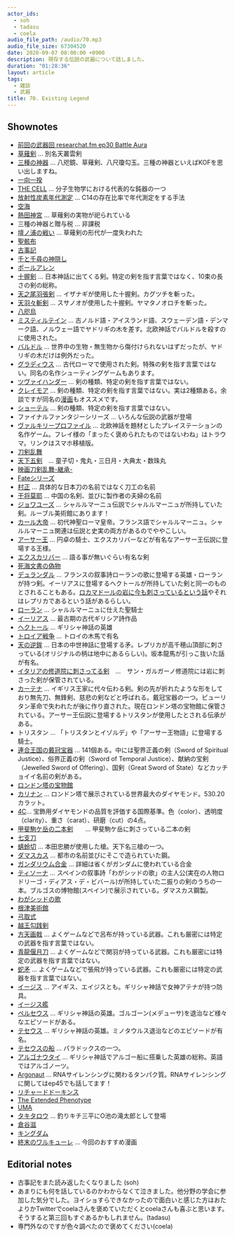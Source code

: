 ```yaml
---
actor_ids:
  - soh
  - tadasu
  - coela
audio_file_path: /audio/70.mp3
audio_file_size: 67304520
date: 2020-09-07 08:00:00 +0900
description: 現存する伝説の武器について話しました。
duration: "01:28:36"
layout: article
tags:
  - 雑談
  - 武器
title: 70. Existing Legend
---
```


## Shownotes
- [前回の武器回 researchat.fm ep30 Battle Aura](https://researchat.fm/episode/30)
- [草薙剣](https://ja.wikipedia.org/wiki/天叢雲剣) ... 別名天叢雲剣
- [三種の神器](https://ja.wikipedia.org/wiki/三種の神器) ... 八咫鏡、草薙剣、八尺瓊勾玉。三種の神器といえばKOFを思い出しますね。
- [一向一揆](https://ja.wikipedia.org/wiki/一向一揆)
- [THE CELL](https://www.amazon.co.jp/dp/0815344325/?tag=researchatf04-22) ... 分子生物学における代表的な鈍器の一つ
- [放射性炭素年代測定](https://ja.wikipedia.org/wiki/放射性炭素年代測定) ... C14の存在比率で年代測定をする手法
- [空海](https://ja.wikipedia.org/wiki/空海)
- [熱田神宮](https://ja.wikipedia.org/wiki/熱田神宮) ... 草薙剣の実物が祀られている
- 三種の神器と贈与税 ... 非課税
- [壇ノ浦の戦い](https://ja.wikipedia.org/wiki/壇ノ浦の戦い) ... 草薙剣の形代が一度失われた
- [聖骸布](https://ja.wikipedia.org/wiki/聖骸布)
- [古事記](https://ja.wikipedia.org/wiki/古事記)
- [千と千尋の神隠し](https://www.amazon.co.jp/dp/B00005S8LI)
- [ポールアレン](https://ja.wikipedia.org/wiki/ポール・アレン)
- [十握剣](https://ja.wikipedia.org/wiki/十束剣) ... 日本神話に出てくる剣。特定の剣を指す言葉ではなく、10束の長さの剣の総称。
- [天之尾羽張剣](https://ja.wikipedia.org/wiki/天之尾羽張) ... イザナギが使用した十握剣。カグツチを斬った。
- [天羽々斬剣](https://ja.wikipedia.org/wiki/天羽々斬) ... スサノオが使用した十握剣。ヤマタノオロチを斬った。
- [八咫烏](https://ja.wikipedia.org/wiki/八咫烏)
- [ミスティルテイン](https://ja.wikipedia.org/wiki/ミスティルテイン) ... 古ノルド語・アイスランド語、スウェーデン語・デンマーク語、ノルウェー語でヤドリギの木を差す。北欧神話でバルドルを殺すのに使用された。
- [バルドル](https://ja.wikipedia.org/wiki/バルドル) ... 世界中の生物・無生物から傷付けられないはずだったが、ヤドリギの木だけは例外だった。
- [グラディウス](https://ja.wikipedia.org/wiki/グラディウス_(武器)) ... 古代ローマで使用された剣。特殊の剣を指す言葉ではない。同名の名作シューティングゲームもあります。
- [ツヴァイハンダー](https://ja.wikipedia.org/wiki/ツヴァイヘンダー) ... 剣の種類、特定の剣を指す言葉ではない。
- [クレイモア](https://ja.wikipedia.org/wiki/クレイモア) ... 剣の種類、特定の剣を指す言葉ではない。実は2種類ある。余談ですが同名の[漫画](https://www.amazon.co.jp/dp/B009PL85H0?tag=researchatf04-22)もオススメです。
- [ショーテル](https://ja.wikipedia.org/wiki/ショーテル) ... 剣の種類、特定の剣を指す言葉ではない。
- ファイナルファンタジーシリーズ ... いろんな伝説の武器が登場
- [ヴァルキリープロファイル](http://www.valkyrieprofile.com/LENNETH/) ... 北欧神話を題材としたプレイステーションの名作ゲーム。フレイ様の「まったく褒められたものではないわね」はトラウマ。リンクはスマホ移植版。
- [刀剣乱舞](http://games.dmm.com/detail/tohken/)
- [天下五剣](https://ja.wikipedia.org/wiki/天下五剣)　... 童子切・鬼丸・三日月・大典太・数珠丸
- [映画刀剣乱舞-継承-](https://www.amazon.co.jp/dp/B07SQ5ZZ6P/?tag=researchatf04-22)
- [Fateシリーズ](http://typemoon.com)
- [村正](https://ja.wikipedia.org/wiki/村正) ... 具体的な日本刀の名前ではなく刀工の名前
- [干将莫耶](https://ja.wikipedia.org/wiki/干将・莫耶) ... 中国の名剣、並びに製作者の夫婦の名前
- [ジョワユーズ](https://ja.wikipedia.org/wiki/ジョワユーズ) ... シャルルマーニュ伝説でシャルルマーニュが所持していた剣。ルーブル美術館にあります！
- [カール大帝](https://ja.wikipedia.org/wiki/カール大帝) ... 初代神聖ローマ皇帝。フランス語でシャルルマーニュ。シャルルマーニュ関連は伝説と史実の両方があるのでややこしい。
- [アーサー王](https://ja.wikipedia.org/wiki/アーサー王) ... 円卓の騎士、エクスカリバーなどが有名なアーサー王伝説に登場する王様。
- [エクスカリバー](https://ja.wikipedia.org/wiki/アーサー王) ... 語る事が無いぐらい有名な剣
- [死海文書の偽物](https://www.cnn.co.jp/showbiz/35150865.html)
- [デュランダル](https://ja.wikipedia.org/wiki/デュランダル) ... フランスの叙事詩ローランの歌に登場する英雄・ローランが持つ剣。イーリアスに登場するヘクトールが所持していた剣と同一のものとされることもある。[ロカマドールの岩に今も刺さっているという話](https://www.ancient-origins.net/artifacts-other-artifacts/ten-legendary-swords-ancient-world-003335)やそれはレプリカであるという話があるらしい。
- [ローラン](https://ja.wikipedia.org/wiki/ローラン_(シャルルマーニュ伝説)) ... シャルルマーニュに仕えた聖騎士
- [イーリアス](https://ja.wikipedia.org/wiki/イーリアス) ... 最古期の古代ギリシア詩作品
- [ヘクトール](https://ja.wikipedia.org/wiki/ヘクトール) ... ギリシャ神話の英雄
- [トロイア戦争](https://ja.wikipedia.org/wiki/トロイア戦争) ... トロイの木馬で有名
- [天の逆鉾](https://ja.wikipedia.org/wiki/天逆鉾) ... 日本の中世神話に登場する矛。レプリカが高千穂山頂部に刺さっている(オリジナルの柄は地中にあるらしい)。坂本龍馬が引っこ抜いた話が有名。
- [イタリアの修道院に刺さってる剣](https://www.ancient-origins.net/artifacts-other-artifacts/ten-legendary-swords-ancient-world-003335)　...　サン・ガルガーノ修道院には岩に刺さった剣が保管されている。
- [カーテナ](https://ja.wikipedia.org/wiki/カーテナ) ... イギリス王家に代々伝わる剣。剣の先が折れたような形をしており無先刀、無鋒剣、慈悲の剣などと呼ばれる。戴冠宝器の一つ。ピューリタン革命で失われたが後に作り直された。現在ロンドン塔の宝物館に保管されている。アーサー王伝説に登場するトリスタンが使用したとされる伝承がある。
- トリスタン ... 「トリスタンとイゾルデ」や「アーサー王物語」に登場する騎士。
- [連合王国の戴冠宝器](https://ja.wikipedia.org/wiki/連合王国の戴冠宝器) ... 141個ある。中には聖界正義の剣（Sword of Spiritual Justice）、俗界正義の剣（Sword of Temporal Justice）、献納の宝剣（Jewelled Sword of Offering）、国剣（Great Sword of State）などカッチョイイ名前の剣がある。
- [ロンドン塔の宝物館](https://ja.wikipedia.org/wiki/ロンドン塔)
- [カリナン](https://ja.wikipedia.org/wiki/カリナン) ... ロンドン塔で展示されている世界最大のダイヤモンド。530.20カラット。
- [4C](https://ja.wikipedia.org/wiki/4C_(ダイヤモンド))... 宝飾用ダイヤモンドの品質を評価する国際基準。色（color）、透明度（clarity）、重さ（carat）、研磨（cut）の4点。
- [甲斐駒ケ岳の二本剣](https://ja.wikipedia.org/wiki/甲斐駒ヶ岳#/media/ファイル:MtKaikoma_2swords.JPG)　　...  甲斐駒ケ岳に刺さっている二本の剣
- [七支刀](https://ja.wikipedia.org/wiki/七支刀)
- [蜻蛉切](https://ja.wikipedia.org/wiki/蜻蛉切) ... 本田忠勝が使用した槍。天下名三槍の一つ。
- [ダマスカス](https://ja.wikipedia.org/wiki/ダマスカス鋼) ... 都市の名前並びにそこで造られていた鋼。
- [ガンダリウム合金](https://ja.wikipedia.org/wiki/ガンダリウム合金) ... 詳細は省くがガンダムに使われている合金
- [ティソーナ](https://ja.wikipedia.org/wiki/ティソーナ) ... スペインの叙事詩「わがシッドの歌」の主人公(実在の人物ロドリーゴ・ディアス・デ・ビバール)が所持していた二振りの剣のうちの一本。ブルゴスの博物館(スペイン)で展示されている。ダマスカス鋼製。
- [わがシッドの歌](https://ja.wikipedia.org/wiki/わがシッドの歌)
- [根津美術館](http://www.nezu-muse.or.jp)
- [弓取式](https://ja.wikipedia.org/wiki/弓取式)
- [越王勾践剣](https://ja.wikipedia.org/wiki/越王勾践剣)
- [方天画戟](https://ja.wikipedia.org/wiki/方天画戟) ... よくゲームなどで呂布が持っている武器。これも厳密には特定の武器を指す言葉ではない。
- [青龍偃月刀](https://ja.wikipedia.org/wiki/青龍偃月刀) ... よくゲームなどで関羽が持っている武器。これも厳密には特定の武器を指す言葉ではない。
- [蛇矛](https://ja.wikipedia.org/wiki/蛇矛) ... よくゲームなどで張飛が持っている武器。これも厳密には特定の武器を指す言葉ではない。
- [イージス](https://ja.wikipedia.org/wiki/アイギス) ... アイギス、エイジスとも。ギリシャ神話で女神アテナが持つ防具。
- [イージス艦](https://ja.wikipedia.org/wiki/イージス艦)
- [ペルセウス](https://ja.wikipedia.org/wiki/ペルセウス) ... ギリシャ神話の英雄。ゴルゴーン(メデューサ)を退治など様々なエピソードがある。
- [テセウス](https://ja.wikipedia.org/wiki/テーセウス) ... ギリシャ神話の英雄。ミノタウルス退治などのエピソードが有名。
- [テセウスの船](https://ja.wikipedia.org/wiki/テセウスの船) ... パラドックスの一つ。
- [アルゴナウタイ](https://ja.wikipedia.org/wiki/アルゴナウタイ) ... ギリシャ神話でアルゴー船に搭乗した英雄の総称。英語ではアルゴノーツ。
- [Argonaut](https://en.wikipedia.org/wiki/Argonaute) ... RNAサイレンシングに関わるタンパク質。RNAサイレンシングに関してはep45でも話してます！
- [リチャードドーキンス](https://ja.wikipedia.org/wiki/リチャード・ドーキンス)
- [The Extended Phenotype](https://www.amazon.co.jp/dp/B01K2BLPN2/?tag=researchatf04-22)
- [UMA](https://ja.wikipedia.org/wiki/未確認動物)
- [タキタロウ](https://ja.wikipedia.org/wiki/タキタロウ) ... 釣りキチ三平にO池の滝太郎として登場
- [倉谷滋](https://www.riken.jp/research/labs/chief/evol_morphol/index.html)
- [キングダム](https://www.amazon.co.jp/dp/B009LHBVQ0/?tag=researchatf04-22)
- [終末のワルキューレ](https://www.amazon.co.jp/dp/B07CWPG8B3/?tag=researchatf04-22) ... 今回のおすすめ漫画

## Editorial notes
- 古事記をまた読み返したくなりました (soh)
- あまりにも何を話しているのかわからなくて泣きました。他分野の学会に参加した気分でした。ヨイショすらできなかったので面白いと感じた方はおたよりかTwitterでcoelaさんを褒めていただくとcoelaさんも喜ぶと思います。そうすると第三回もすぐあるかもしれません。(tadasu)
- 専門外なのですが色々調べたので褒めてください(coela)


